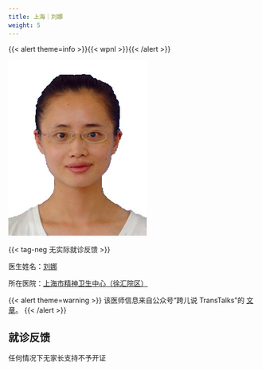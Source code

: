 ```yaml
---
title: 上海｜刘娜
weight: 5
---
```


{{< alert theme=info >}}{{< wpnl >}}{{< /alert >}}

![doctor](doctor.jpg)

{{< tag-neg 无实际就诊反馈 >}}

医生姓名：[刘娜](http://www.smhc.org.cn/MedicalGuide/contents/51/183.html)

所在医院：[上海市精神卫生中心（徐汇院区）](https://amap.com/place/B0HR6N4LN1)

{{< alert theme=warning >}}
该医师信息来自公众号“跨儿说 TransTalks”的 [文章](https://mp.weixin.qq.com/s/ErLNin2MNaiBZ01Pnul3fQ)。
{{< /alert >}}

## 就诊反馈

任何情况下无家长支持不予开证
